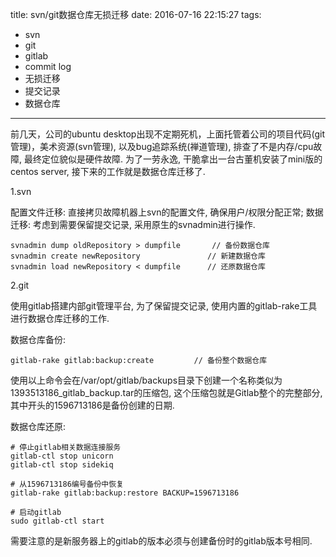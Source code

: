 title: svn/git数据仓库无损迁移
date: 2016-07-16 22:15:27
tags:
- svn
- git
- gitlab
- commit log
- 无损迁移
- 提交记录
- 数据仓库
---

前几天，公司的ubuntu desktop出现不定期死机，上面托管着公司的项目代码(git管理)，美术资源(svn管理), 以及bug追踪系统(禅道管理), 排查了不是内存/cpu故障, 最终定位貌似是硬件故障. 为了一劳永逸, 干脆拿出一台古董机安装了mini版的centos server, 接下来的工作就是数据仓库迁移了. 

1.svn

配置文件迁移: 直接拷贝故障机器上svn的配置文件, 确保用户/权限分配正常; 数据迁移: 考虑到需要保留提交记录, 采用原生的svnadmin进行操作.

	svnadmin dump oldRepository > dumpfile       // 备份数据仓库
	svnadmin create newRepository               // 新建数据仓库
	svnadmin load newRepository < dumpfile      // 还原数据仓库

2.git

使用gitlab搭建内部git管理平台, 为了保留提交记录, 使用内置的gitlab-rake工具进行数据仓库迁移的工作.

<!-- more -->

数据仓库备份:

	gitlab-rake gitlab:backup:create         // 备份整个数据仓库

使用以上命令会在/var/opt/gitlab/backups目录下创建一个名称类似为1393513186_gitlab_backup.tar的压缩包, 这个压缩包就是Gitlab整个的完整部分, 其中开头的1596713186是备份创建的日期.

数据仓库还原:
	
	# 停止gitlab相关数据连接服务
	gitlab-ctl stop unicorn
	gitlab-ctl stop sidekiq
	
	# 从1596713186编号备份中恢复
	gitlab-rake gitlab:backup:restore BACKUP=1596713186

	# 启动gitlab
	sudo gitlab-ctl start

需要注意的是新服务器上的gitlab的版本必须与创建备份时的gitlab版本号相同.
	
	
	

